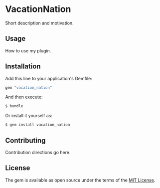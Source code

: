 # VacationNation
Short description and motivation.

## Usage
How to use my plugin.

## Installation
Add this line to your application's Gemfile:

```ruby
gem "vacation_nation"
```

And then execute:
```bash
$ bundle
```

Or install it yourself as:
```bash
$ gem install vacation_nation
```

## Contributing
Contribution directions go here.

## License
The gem is available as open source under the terms of the [MIT License](https://opensource.org/licenses/MIT).
